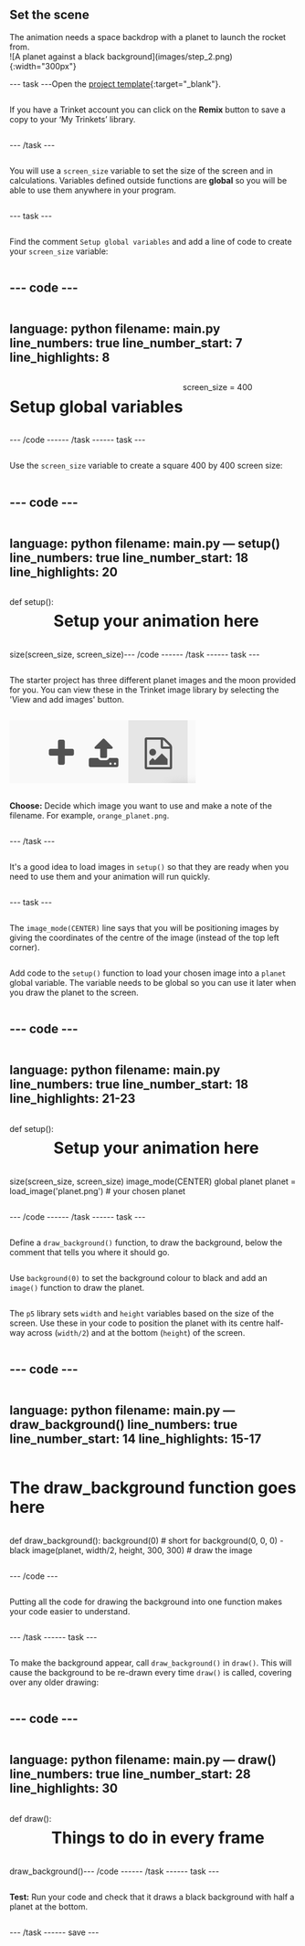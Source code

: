 ## Set the scene

<div style="display: flex; flex-wrap: wrap">
<div style="flex-basis: 200px; flex-grow: 1; margin-right: 15px;">
The animation needs a space backdrop with a planet to launch the rocket from.</div>
<div>
![A planet against a black background](images/step_2.png){:width="300px"}
</div>

--- task ---

Open the [project template](https://trinket.io/python/f2199f5a8c){:target="_blank"}.

If you have a Trinket account you can click on the **Remix** button to save a copy to your ‘My Trinkets’ library.

--- /task ---

You will use a `screen_size` variable to set the size of the screen and in calculations. Variables defined outside functions are **global** so you will be able to use them anywhere in your program.

--- task ---

Find the comment `Setup global variables` and add a line of code to create your `screen_size` variable:

--- code ---
---
language: python
filename: main.py
line_numbers: true
line_number_start: 7 
line_highlights: 8
---
# Setup global variables 
screen_size = 400 

--- /code ---

--- /task ---

--- task ---

Use the `screen_size` variable to create a square 400 by 400 screen size:

--- code ---
---
language: python
filename: main.py — setup()
line_numbers: true
line_number_start: 18
line_highlights: 20
---
def setup():
  # Setup your animation here
  size(screen_size, screen_size)
  

--- /code ---

--- /task ---

--- task ---

The starter project has three different planet images and the moon provided for you. You can view these in the Trinket image library by selecting the 'View and add images' button.

![A plus, an upload symbol, and an image symbol. The image symbol is highlighted.](images/trinket_image.png)

**Choose:** Decide which image you want to use and make a note of the filename. For example, `orange_planet.png`.

--- /task ---

It's a good idea to load images in `setup()` so that they are ready when you need to use them and your animation will run quickly.

--- task ---

The `image_mode(CENTER)` line says that you will be positioning images by giving the coordinates of the centre of the image (instead of the top left corner).

Add code to the `setup()` function to load your chosen image into a `planet` global variable. The variable needs to be global so you can use it later when you draw the planet to the screen.

--- code ---
---
language: python
filename: main.py
line_numbers: true
line_number_start: 18 
line_highlights: 21-23
---
def setup():
  # Setup your animation here
  size(screen_size, screen_size)
  image_mode(CENTER)
  global planet
  planet = load_image('planet.png') # your chosen planet


--- /code ---

--- /task ---

--- task ---

Define a `draw_background()` function, to draw the background, below the comment that tells you where it should go. 

Use `background(0)` to set the background colour to black and add an `image()` function to draw the planet.

The `p5` library sets `width` and `height` variables based on the size of the screen. Use these in your code to position the planet with its centre half-way across (`width/2`) and at the bottom (`height`) of the screen.

--- code ---
---
language: python
filename: main.py — draw_background()
line_numbers: true
line_number_start: 14 
line_highlights: 15-17
---
# The draw_background function goes here
def draw_background():
  background(0) # short for background(0, 0, 0) - black 
  image(planet, width/2, height, 300, 300) # draw the image
  

--- /code ---

Putting all the code for drawing the background into one function makes your code easier to understand.

--- /task --- 

--- task ---

To make the background appear, call `draw_background()` in `draw()`. This will cause the background to be re-drawn every time `draw()` is called, covering over any older drawing:

--- code ---
---
language: python
filename: main.py — draw()
line_numbers: true
line_number_start: 28 
line_highlights: 30
---
def draw():
  # Things to do in every frame
  draw_background()
  
--- /code ---

--- /task ---

--- task ---

**Test:** Run your code and check that it draws a black background with half a planet at the bottom.

--- /task ---

--- save ---